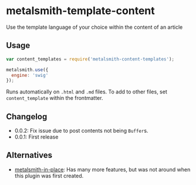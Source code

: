 # metalsmith-template-content

Use the template language of your choice within the content of an article

## Usage

```js
var content_templates = require('metalsmith-content-templates');

metalsmith.use({
  engine: 'swig'
});
```

Runs automatically on `.html` and `.md` files. To add to other files, set `content_template` within the frontmatter.

## Changelog

* 0.0.2: Fix issue due to post contents not being `Buffer`s.
* 0.0.1: First release

## Alternatives

* [metalsmith-in-place](https://github.com/superwolff/metalsmith-in-place): Has many more features, but was not around when this plugin was first created.
